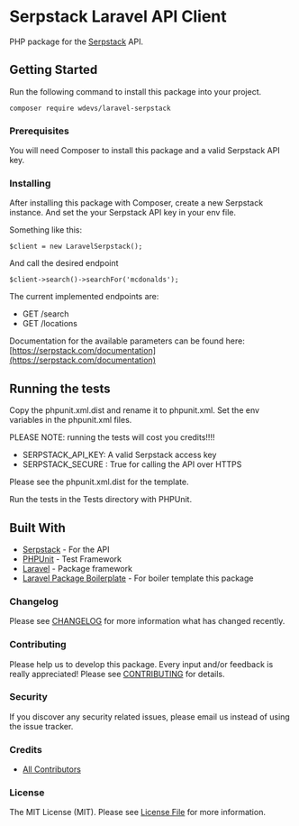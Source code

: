 # Serpstack Laravel API Client

PHP package for the [Serpstack](https://serpstack.com/documentation) API.

## Getting Started

Run the following command to install this package into your project.

```
composer require wdevs/laravel-serpstack
```

### Prerequisites

You will need Composer to install this package and a valid Serpstack API key.

### Installing

After installing this package with Composer, create a new Serpstack instance. And set the your Serpstack API key in your env file. 

Something like this:

```
$client = new LaravelSerpstack();
```

And call the desired endpoint

```
$client->search()->searchFor('mcdonalds');
```

The current implemented endpoints are: 

* GET   /search
* GET   /locations

Documentation for the available parameters can be found here: [https://serpstack.com/documentation](https://serpstack.com/documentation)

## Running the tests

Copy the phpunit.xml.dist and rename it to phpunit.xml. Set the env variables in the phpunit.xml files.

PLEASE NOTE: running the tests will cost you credits!!!!

* SERPSTACK_API_KEY:  A valid Serpstack access key
* SERPSTACK_SECURE :  True for calling the API over HTTPS

Please see the phpunit.xml.dist for the template.

Run the tests in the Tests directory with PHPUnit.


## Built With

* [Serpstack](https://serpstack.com) - For the API
* [PHPUnit](https://github.com/sebastianbergmann/phpunit/) - Test Framework
* [Laravel](https://github.com/laravel/framework) - Package framework
* [Laravel Package Boilerplate](https://laravelpackageboilerplate.com) - For boiler template this package

### Changelog

Please see [CHANGELOG](CHANGELOG.md) for more information what has changed recently.

### Contributing

Please help us to develop this package. Every input and/or feedback is really appreciated! Please see [CONTRIBUTING](CONTRIBUTING.md) for details.

### Security

If you discover any security related issues, please email us instead of using the issue tracker.

### Credits

- [All Contributors](../../contributors)

### License

The MIT License (MIT). Please see [License File](LICENSE.md) for more information.
